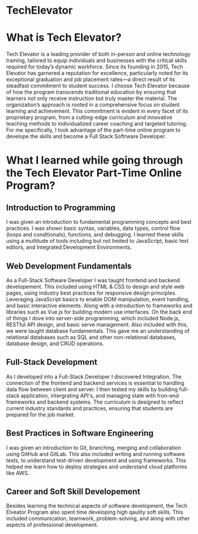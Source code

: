 # TechElevator
<div>
  <h1> What is Tech Elevator?</h1>
  <p>Tech Elevator is a leading provider of both in-person and online technology training, tailored to equip individuals and businesses with the critical skills required for today’s dynamic workforce. Since its founding in 2015, Tech Elevator has garnered a reputation for excellence, particularly noted for its exceptional graduation and job placement rates—a direct result of its steadfast commitment to student success. I choose Tech Elevator because of how the program transcends traditional education by ensuring that learners not only receive instruction but truly master the material. The organization’s approach is rooted in a comprehensive focus on student learning and achievement. This commitment is evident in every facet of its proprietary program, from a cutting-edge curriculum and innovative teaching methods to individualized career coaching and targeted tutoring. For me specifically, I took advantage of the part-time online program to develope the skills and become a Full Stack Softrware Developer.
  </p>
</div>
<div>
  <h1> What I learned while going through the Tech Elevator Part-Time Online Program?</h1>
</div>
<div>
  <h2>Introduction to Programming</h2>
  <p>
   I was given an introduction to fundamental programming concepts and best practices. I was shown basic syntax, variables, data types, control flow (loops and conditionals), functions, and debugging. I learned these skills using a multitude of tools including but not limited to JavaScript, basic text editors, and Integrated Development Environments.
  </p>
</div> 
<div>
  <h2>Web Development Fundamentals</h2>
  <p>
    As a Full-Stack Software Developer I was taught frontend and backend developement. This included using HTML & CSS to design and style web pages, using industry best practices for responsive design principles. Leveraging JavaScript basics to enable DOM manipulation, event handling, and basic interactive elements. Along with a introduction to frameworks and libraries such as Vue.js for building modern use interfaces.
    On the back end of things I dove into server-side programming, which included Node.js, RESTful API design, and basic serve management. Also included with this, we were taught database fundamentals. This gave me an understanding of relational databases such as SQL and other non-relational databases, database design, and CRUD operations.
  </p>
</div>
<div>
  <h2>Full-Stack Development</h2>
  <p>
    As I developed into a Full-Stack Developer I discovered Integration. The connection of the frontend and backend services is essential to handling data flow between client and server. I then tested my skills by building full-stack application, intergrating API's, and managing state with fron-end frameworks and backend systems. The curriculum is designed to reflect current industry standards and practices, ensuring that students are prepared for the job market.
  </p>
</div>
<div>
  <h2>Best Practices in Software Engineering</h2>
  <p>
    I was given an introduction to Git, branching, merging and collaboration using GitHub and GitLab. This also included writing and running software tests, to understand test-driven development and using frameworks. This helped me learn how to deploy strategies and understand cloud platforms like AWS.
  </p>
</div>
<div>
  <h2>Career and Soft Skill Developement</h2>
  <p>
    Besides learning the technical aspects of software development, the Tech Elveator Program also spent time developing high qaulity soft skills. This included communication, teamwork, problem-solving, and along with other aspects of professional development.
  </p>
</div>
